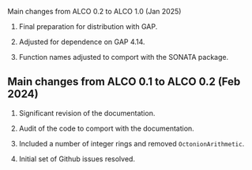 Main changes from ALCO 0.2 to ALCO 1.0 (Jan 2025)

1. Final preparation for distribution with GAP. 

2. Adjusted for dependence on GAP 4.14. 

3. Function names adjusted to comport with the SONATA package. 

Main changes from ALCO 0.1 to ALCO 0.2 (Feb 2024)
-------------------------------------------------

1. Significant revision of the documentation.

2. Audit of the code to comport with the documentation.

3. Included a number of integer rings and removed `OctonionArithmetic`.

4. Initial set of Github issues resolved. 
